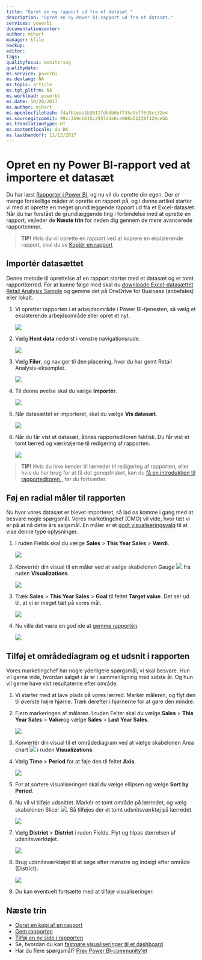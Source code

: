 ```yaml
---
title: "Opret en ny rapport ud fra et datasæt "
description: "Opret en ny Power BI-rapport ud fra et datasæt."
services: powerbi
documentationcenter: 
author: mihart
manager: kfile
backup: 
editor: 
tags: 
qualityfocus: monitoring
qualitydate: 
ms.service: powerbi
ms.devlang: NA
ms.topic: article
ms.tgt_pltfrm: NA
ms.workload: powerbi
ms.date: 10/28/2017
ms.author: mihart
ms.openlocfilehash: f4afb1eaa1b3012fdbdb0eff35e9eff695cc32e4
ms.sourcegitcommit: 99cc3b9cb615c2957dde6ca908a51238f129cebb
ms.translationtype: HT
ms.contentlocale: da-DK
ms.lasthandoff: 11/13/2017
---
```

# <a name="create-a-new-power-bi-report-by-importing-a-dataset"></a>Opret en ny Power BI-rapport ved at importere et datasæt
Du har læst [Rapporter i Power BI](service-reports.md), og nu vil du oprette din egen. Der er mange forskellige måder at oprette en rapport på, og i denne artikel starter vi med at oprette en meget grundlæggende rapport ud fra et Excel-datasæt. Når du har forstået de grundlæggende ting i forbindelse med at oprette en rapport, vejleder de **Næste trin** for neden dig gennem de mere avancerede rapportemner.  

> **TIP!** Hvis du vil oprette en rapport ved at kopiere en eksisterende rapport, skal du se [Kopiér en rapport](power-bi-report-copy.md)
> 
> 

## <a name="import-the-dataset"></a>Importér datasættet
Denne metode til oprettelse af en rapport starter med et datasæt og et tomt rapportlærred. For at kunne følge med skal du [downloade Excel-datasættet Retail Analysis Sample](http://go.microsoft.com/fwlink/?LinkId=529778) og gemme det på OneDrive for Business (anbefales) eller lokalt.

1. Vi opretter rapporten i et arbejdsområde i Power BI-tjenesten, så vælg et eksisterende arbejdsområde eller opret et nyt.
   
   ![](media/service-report-create-new/power-bi-workspaces2.png)
2. Vælg **Hent data** nederst i venstre navigationsrude.
   
   ![](media/service-report-create-new/power-bi-get-data3.png)
3. Vælg **Filer**, og naviger til den placering, hvor du har gemt Retail Analysis-eksemplet.
   
    ![](media/service-report-create-new/power-bi-select-files.png)
4. Til denne øvelse skal du vælge **Importér**.
   
   ![](media/service-report-create-new/power-bi-import.png)
5. Når datasættet er importeret, skal du vælge **Vis datasæt**.
   
   ![](media/service-report-create-new/power-bi-view-dataset.png)
6. Når du får vist et datasæt, åbnes rapporteditoren faktisk.  Du får vist et tomt lærred og værktøjerne til redigering af rapporten.
   
   ![](media/service-report-create-new/power-bi-blank-report.png)

> **TIP!** Hvis du ikke kender til lærredet til redigering af rapporten, eller hvis du har brug for at få det genopfrisket, kan du [få en introduktion til rapporteditoren ](service-the-report-editor-take-a-tour.md), før du fortsætter.
> 
> 

## <a name="add-a-radial-gauge-to-the-report"></a>Føj en radial måler til rapporten
Nu hvor vores datasæt er blevet importeret, så lad os komme i gang med at besvare nogle spørgsmål.  Vores marketingchef (CMO) vil vide, hvor tæt vi er på at nå dette års salgsmål. En måler er et [godt visualiseringsvalg](power-bi-report-visualizations.md) til at vise denne type oplysninger.

1. I ruden Fields skal du vælge **Sales** > **This Year Sales** > **Værdi**.
   
    ![](media/service-report-create-new/power-bi-report-step1.png)
2. Konvertér din visual til en måler ved at vælge skabelonen Gauge ![](media/service-report-create-new/powerbi-gauge-icon.png) fra ruden **Visualizations**.
   
    ![](media/service-report-create-new/power-bi-report-step2.png)
3. Træk **Sales** > **This Year Sales** > **Goal** til feltet **Target value**. Det ser ud til, at vi er meget tæt på vores mål.
   
    ![](media/service-report-create-new/power-bi-report-step3.png)
4. Nu ville det være en god ide at [gemme rapportén](service-report-save.md).
   
   ![](media/service-report-create-new/powerbi-save.png)

## <a name="add-an-area-chart-and-slicer-to-the-report"></a>Tilføj et områdediagram og et udsnit i rapporten
Vores marketingchef har nogle yderligere spørgsmål, vi skal besvare. Hun vil gerne vide, hvordan salget i år er i sammenligning med sidste år. Og hun vil gerne have vist resultaterne efter område.

1. Vi starter med at lave plads på vores lærred. Markér måleren, og flyt den til øverste højre hjørne. Træk derefter i hjørnerne for at gøre den mindre.
2. Fjern markeringen af måleren. I ruden Felter skal du vælge **Sales** > **This Year Sales** > **Value**og vælge **Sales** > **Last Year Sales**.
   
    ![](media/service-report-create-new/power-bi-report-step4.png)
3. Konvertér din visual til et områdediagram ved at vælge skabelonen Area chart ![](media/service-report-create-new/power-bi-areachart-icon.png) i ruden **Visualizations**.
4. Vælg **Time** > **Period** for at føje den til feltet **Axis**.
   
    ![](media/service-report-create-new/power-bi-report-step5.png)
5. For at sortere visualiseringen skal du vælge ellipsen og vælge **Sort by Period**.
6. Nu vil vi tilføje udsnittet. Markér et tomt område på lærredet, og vælg skabelonen Slicer ![](media/service-report-create-new/power-bi-slicer-icon.png). Så tilføjes der et tomt udsnitsværktøj på lærredet.
   
    ![](media/service-report-create-new/power-bi-report-step6.png)    
7. Vælg **District** > **District** i ruden Fields. Flyt og tilpas størrelsen af udsnitsværktøjet.
   
    ![](media/service-report-create-new/power-bi-report-step7.png)  
8. Brug udsnitsværktøjet til at søge efter mønstre og indsigt efter område (District).
   
   ![](media/service-report-create-new/power-bi-slicer-video2.gif)  
9. Du kan eventuelt fortsætte med at tilføje visualiseringer.

## <a name="next-steps"></a>Næste trin
* [Opret en kopi af en rapport](power-bi-report-copy.md)
* [Gem rapporten](service-report-save.md)    
* [Tilføj en ny side i rapporten](power-bi-report-add-page.md)  
* Se, hvordan du kan [fastgøre visualiseringer til et dashboard](service-dashboard-pin-tile-from-report.md)    
* Har du flere spørgsmål? [Prøv Power BI-community'et](http://community.powerbi.com/)

